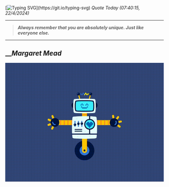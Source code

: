 [![Typing SVG](https://readme-typing-svg.herokuapp.com?font=Press+Start+2P&color=C2F784&size=35&width=900&height=100&lines=Hello+World%2C+I'm+Hung+!)](https://git.io/typing-svg) 
_Quote Today (07:40:15, 22/4/2024)_
___
>**_Always remember that you are absolutely unique. Just like everyone else._**
___

## __**_Margaret Mead_**

![RobotDance](src/assets/images/robot-dancing-dribble.gif?style=center)
